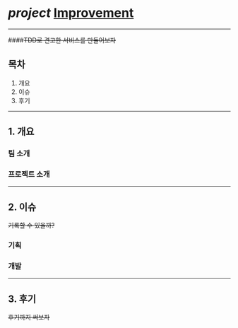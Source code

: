 #   _project_ <u>Improvement</u>

---
####~~TDD로 견고한 서비스를 만들어보자~~

##  목차
1. 개요
2. 이슈
3. 후기

---
##  1. 개요

### 팀 소개

### 프로젝트 소개

---
##  2. 이슈
~~기록할 수 있을까?~~
### 기획
### 개발

---
##  3. 후기

~~후기까지 써보자~~